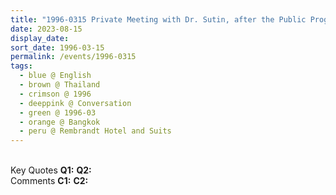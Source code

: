 ```yaml
---
title: "1996-0315 Private Meeting with Dr. Sutin, after the Public Program in which He Gave the Introduction, Rembrandt Hotel and Suits, 19 Sukhumvit Soi 18, Khlong Toei, Bangkok, Thailand"
date: 2023-08-15
display_date: 
sort_date: 1996-03-15
permalink: /events/1996-0315
tags:
  - blue @ English
  - brown @ Thailand
  - crimson @ 1996
  - deeppink @ Conversation
  - green @ 1996-03 
  - orange @ Bangkok
  - peru @ Rembrandt Hotel and Suits
---
```


<br>

<wave-list>
  <list-title color="DarkSeaGreen" width="55">Key Quotes</list-title>
  <list-item color="BlanchedAlmond" width="280"><b>Q1:</b> <i></i></list-item>
  <list-item color="Lavender" width="280"><b>Q2:</b> <i></i></list-item>
</wave-list>

<br>

<wave-list>
  <list-title color="DarkSeaGreen" width="55">Comments</list-title>
  <list-item color="BlanchedAlmond" width="280"><b>C1:</b> <i></i></list-item>
  <list-item color="Lavender" width="280"><b>C2:</b> <i></i></list-item>
</wave-list>